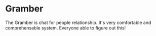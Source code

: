 # Gramber
The Gramber is chat for people relationship. It's very comfortable and comprehensable system. Everyone able to figure out this!
